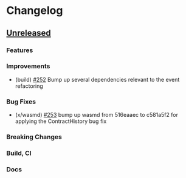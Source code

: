 <!--
Guiding Principles:

Changelogs are for humans, not machines.
There should be an entry for every single version.
The same types of changes should be grouped.
Versions and sections should be linkable.
The latest version comes first.
The release date of each version is displayed.
Mention whether you follow Semantic Versioning.

Usage:

Change log entries are to be added to the Unreleased section under the
appropriate stanza (see below). Each entry should ideally include a tag and
the Github issue reference in the following format:

* (<tag>) \#<issue-number> message

The issue numbers will later be link-ified during the release process so you do
not have to worry about including a link manually, but you can if you wish.

Types of changes (Stanzas):

"Features" for new features.
"Improvements" for changes in existing functionality.
"Deprecated" for soon-to-be removed features.
"Bug Fixes" for any bug fixes.
"Client Breaking" for breaking CLI commands and REST routes.
"State Machine Breaking" for breaking the AppState

Ref: https://keepachangelog.com/en/1.0.0/
-->

# Changelog

## [Unreleased]

### Features

### Improvements
* (build) [\#252](https://github.com/Finschia/finschia/pull/252) Bump up several dependencies relevant to the event refactoring

### Bug Fixes
* (x/wasmd) [\#253](https://github.com/Finschia/finschia/pull/253) bump up wasmd from 516eaaec to c581a5f2 for applying the ContractHistory bug fix 

### Breaking Changes

### Build, CI

### Docs

<!-- Release links -->
[Unreleased]: https://github.com/Finschia/finschia/compare/v1.1.0...HEAD
